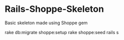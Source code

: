 # Rails-Shoppe-Skeleton
Basic skeleton made using Shoppe gem

rake db:migrate shoppe:setup
rake shoppe:seed
rails s
